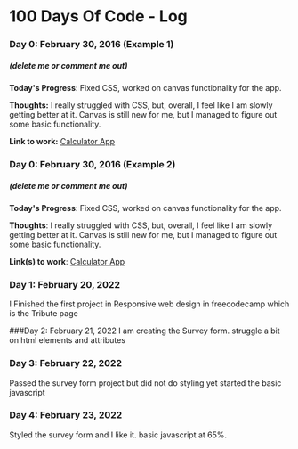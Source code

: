 # 100 Days Of Code - Log

### Day 0: February 30, 2016 (Example 1)
##### (delete me or comment me out)

**Today's Progress**: Fixed CSS, worked on canvas functionality for the app.

**Thoughts:** I really struggled with CSS, but, overall, I feel like I am slowly getting better at it. Canvas is still new for me, but I managed to figure out some basic functionality.

**Link to work:** [Calculator App](http://www.example.com)

### Day 0: February 30, 2016 (Example 2)
##### (delete me or comment me out)

**Today's Progress**: Fixed CSS, worked on canvas functionality for the app.

**Thoughts**: I really struggled with CSS, but, overall, I feel like I am slowly getting better at it. Canvas is still new for me, but I managed to figure out some basic functionality.

**Link(s) to work**: [Calculator App](http://www.example.com)


### Day 1: February 20, 2022

I Finished the first project in Responsive web design in freecodecamp which is the Tribute page


###Day 2: February 21, 2022
I am creating the Survey form.
struggle a bit on html elements and attributes

### Day 3: February 22, 2022
Passed the survey form project but did not do styling yet
started the basic javascript

### Day 4: February 23, 2022
Styled the survey form and I like it.
basic javascript at 65%.
